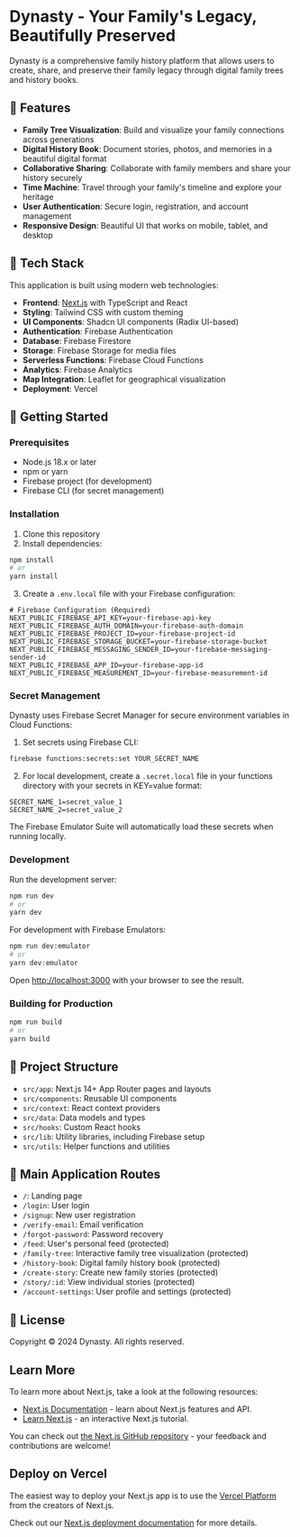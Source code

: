 # Dynasty - Your Family's Legacy, Beautifully Preserved

Dynasty is a comprehensive family history platform that allows users to create, share, and preserve their family legacy through digital family trees and history books.

## 🌟 Features

- **Family Tree Visualization**: Build and visualize your family connections across generations
- **Digital History Book**: Document stories, photos, and memories in a beautiful digital format
- **Collaborative Sharing**: Collaborate with family members and share your history securely
- **Time Machine**: Travel through your family's timeline and explore your heritage
- **User Authentication**: Secure login, registration, and account management
- **Responsive Design**: Beautiful UI that works on mobile, tablet, and desktop

## 🚀 Tech Stack

This application is built using modern web technologies:

- **Frontend**: [Next.js](https://nextjs.org) with TypeScript and React
- **Styling**: Tailwind CSS with custom theming
- **UI Components**: Shadcn UI components (Radix UI-based)
- **Authentication**: Firebase Authentication
- **Database**: Firebase Firestore
- **Storage**: Firebase Storage for media files
- **Serverless Functions**: Firebase Cloud Functions
- **Analytics**: Firebase Analytics
- **Map Integration**: Leaflet for geographical visualization
- **Deployment**: Vercel

## 🔧 Getting Started

### Prerequisites

- Node.js 18.x or later
- npm or yarn
- Firebase project (for development)
- Firebase CLI (for secret management)

### Installation

1. Clone this repository
2. Install dependencies:

```bash
npm install
# or
yarn install
```

3. Create a `.env.local` file with your Firebase configuration:

```
# Firebase Configuration (Required)
NEXT_PUBLIC_FIREBASE_API_KEY=your-firebase-api-key
NEXT_PUBLIC_FIREBASE_AUTH_DOMAIN=your-firebase-auth-domain
NEXT_PUBLIC_FIREBASE_PROJECT_ID=your-firebase-project-id
NEXT_PUBLIC_FIREBASE_STORAGE_BUCKET=your-firebase-storage-bucket
NEXT_PUBLIC_FIREBASE_MESSAGING_SENDER_ID=your-firebase-messaging-sender-id
NEXT_PUBLIC_FIREBASE_APP_ID=your-firebase-app-id
NEXT_PUBLIC_FIREBASE_MEASUREMENT_ID=your-firebase-measurement-id
```

### Secret Management

Dynasty uses Firebase Secret Manager for secure environment variables in Cloud Functions:

1. Set secrets using Firebase CLI:
```bash
firebase functions:secrets:set YOUR_SECRET_NAME
```

2. For local development, create a `.secret.local` file in your functions directory with your secrets in KEY=value format:
```
SECRET_NAME_1=secret_value_1
SECRET_NAME_2=secret_value_2
```

The Firebase Emulator Suite will automatically load these secrets when running locally.

### Development

Run the development server:

```bash
npm run dev
# or
yarn dev
```

For development with Firebase Emulators:

```bash
npm run dev:emulator
# or
yarn dev:emulator
```

Open [http://localhost:3000](http://localhost:3000) with your browser to see the result.

### Building for Production

```bash
npm run build
# or
yarn build
```

## 📂 Project Structure

- `src/app`: Next.js 14+ App Router pages and layouts
- `src/components`: Reusable UI components
- `src/context`: React context providers
- `src/data`: Data models and types
- `src/hooks`: Custom React hooks
- `src/lib`: Utility libraries, including Firebase setup
- `src/utils`: Helper functions and utilities

## 📱 Main Application Routes

- `/`: Landing page
- `/login`: User login
- `/signup`: New user registration
- `/verify-email`: Email verification
- `/forgot-password`: Password recovery
- `/feed`: User's personal feed (protected)
- `/family-tree`: Interactive family tree visualization (protected)
- `/history-book`: Digital family history book (protected)
- `/create-story`: Create new family stories (protected)
- `/story/:id`: View individual stories (protected)
- `/account-settings`: User profile and settings (protected)

## 📄 License

Copyright © 2024 Dynasty. All rights reserved.

## Learn More

To learn more about Next.js, take a look at the following resources:

- [Next.js Documentation](https://nextjs.org/docs) - learn about Next.js features and API.
- [Learn Next.js](https://nextjs.org/learn) - an interactive Next.js tutorial.

You can check out [the Next.js GitHub repository](https://github.com/vercel/next.js) - your feedback and contributions are welcome!

## Deploy on Vercel

The easiest way to deploy your Next.js app is to use the [Vercel Platform](https://vercel.com/new?utm_medium=default-template&filter=next.js&utm_source=create-next-app&utm_campaign=create-next-app-readme) from the creators of Next.js.

Check out our [Next.js deployment documentation](https://nextjs.org/docs/app/building-your-application/deploying) for more details.
